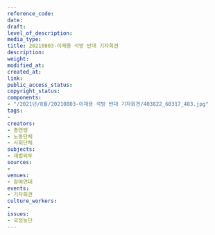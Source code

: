 ```yaml
---
reference_code: 
date: 
draft: 
level_of_description: 
media_type: 
title: 20210803-이재용 석방 반대 기자회견
description: 
weight: 
modified_at: 
created_at: 
link: 
public_access_status: 
copyright_status: 
components:
- "/2021년/8월/20210803-이재용 석방 반대 기자회견/403822_60317_483.jpg"
tags:
- 
creators:
- 총연맹
- 노동단체
- 사회단체
subjects:
- 재벌외투
sources:
- 
venues:
- 참여연대
events:
- 기자회견
culture_workers:
- 
issues:
- 국정농단
---
```

